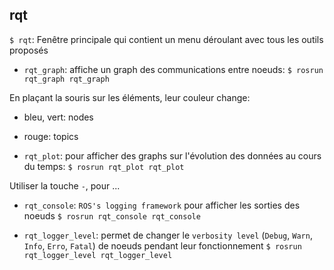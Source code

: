 ## rqt

`$ rqt`: Fenêtre principale qui contient un menu déroulant avec tous les outils proposés

- `rqt_graph`: affiche un graph des communications entre noeuds:
`$ rosrun rqt_graph rqt_graph`

En plaçant la souris sur les éléments, leur couleur change:
- bleu, vert: nodes
- rouge: topics


- `rqt_plot`: pour afficher des graphs sur l'évolution des données au cours du temps:
`$ rosrun rqt_plot rqt_plot`

Utiliser la touche `-`, pour ...

- `rqt_console`: `ROS's logging framework` pour afficher les sorties des noeuds
`$ rosrun rqt_console rqt_console`

- `rqt_logger_level`: permet de changer le `verbosity level` (`Debug`, `Warn`, `Info`, `Erro`, `Fatal`) de noeuds pendant leur fonctionnement
`$ rosrun rqt_logger_level rqt_logger_level`
